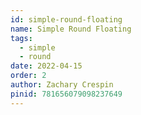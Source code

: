```yaml
---
id: simple-round-floating
name: Simple Round Floating
tags: 
  - simple
  - round
date: 2022-04-15
order: 2
author: Zachary Crespin
pinid: 781656079098237649
---
```

